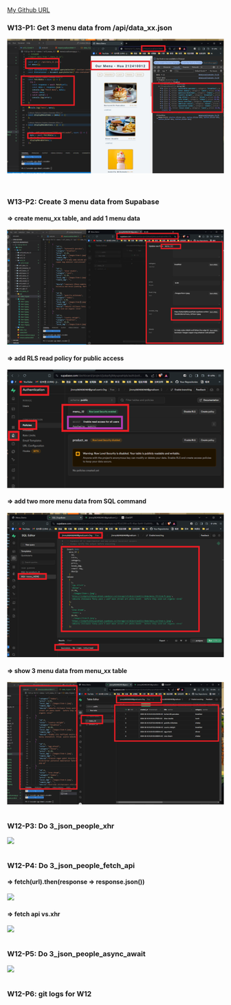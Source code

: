 [My Github URL](https://github.com/jimmyhua123/1122-js-1N-12)

### W13-P1: Get 3 menu data from /api/data_xx.json
 
![](w13-p1.png) 
```


```
### W13-P2: Create 3 menu data from Supabase
 
#### => create menu_xx table, and add 1 menu data
 
![](w13-p2-1.png)
 
#### => add RLS read policy for public access
 
![](w13-p2-2.png)
 
#### => add two more menu data from SQL command
 
![](w13-p2-3.png)
 
#### => show 3 menu data from menu_xx table
 
![](w13-p2-4.png)
 
```

```

### W12-P3: Do 3_json_people_xhr
 
![](w12-p3.png)
 
 
```
```
### W12-P4: Do 3_json_people_fetch_api
 
#### => fetch(url).then(response => response.json())
 
![](w12-p4-1.png)
 
#### => fetch api vs.xhr
 
![](w12-p4-2.png)
 
```

```

### W12-P5: Do 3_json_people_async_await
 
![](w12-p5.png)
 
```

```
### W12-P6: git logs for W12
```
```